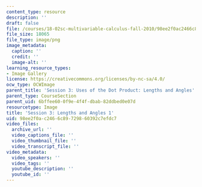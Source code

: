 ```yaml
---
content_type: resource
description: ''
draft: false
file: /courses/18-02sc-multivariable-calculus-fall-2010/98ee2f0ac2466c89729860392c7efdc7_MIT18_02SC_L1Brds_8.png
file_size: 18065
file_type: image/png
image_metadata:
  caption: ''
  credit: ''
  image-alt: ''
learning_resource_types:
- Image Gallery
license: https://creativecommons.org/licenses/by-nc-sa/4.0/
ocw_type: OCWImage
parent_title: 'Session 3: Uses of the Dot Product: Lengths and Angles'
parent_type: CourseSection
parent_uid: 6bffee60-0f9e-4f4f-dbab-82ddbed0e07d
resourcetype: Image
title: 'Session 3: Lengths and Angles 1'
uid: 98ee2f0a-c246-6c89-7298-60392c7efdc7
video_files:
  archive_url: ''
  video_captions_file: ''
  video_thumbnail_file: ''
  video_transcript_file: ''
video_metadata:
  video_speakers: ''
  video_tags: ''
  youtube_description: ''
  youtube_id: ''
---
```

